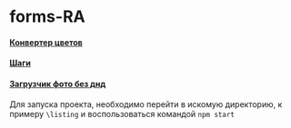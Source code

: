 # forms-RA

#### [Конвертер цветов](https://github.com/blackseliger/forms-RA/tree/main/hex2rgb)
#### [Шаги](https://github.com/blackseliger/forms-RA/tree/main/steps)
#### [Загрузчик фото без днд](https://github.com/blackseliger/forms-RA/tree/main/photo)


  

Для запуска проекта, необходимо перейти в искомую директорию, к примеру `\listing` и воспользоваться командой `npm start` 
